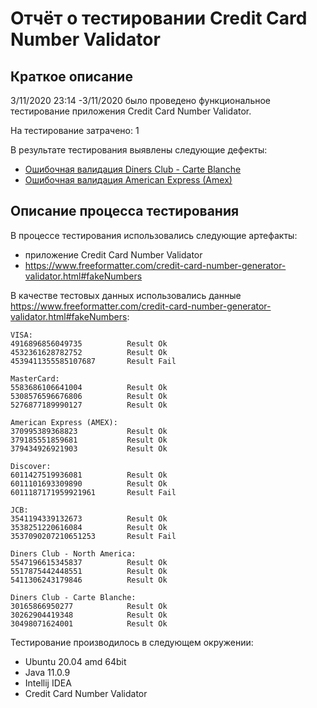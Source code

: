# Отчёт о тестировании Credit Card Number Validator

## Краткое описание

3/11/2020 23:14 -3/11/2020 было проведено функциональное тестирование приложения Credit Card Number Validator.

На тестирование затрачено: 1

В результате тестирования выявлены следующие дефекты:
* [Ошибочная валидация Diners Club - Carte Blanche](https://github.com/dekotamin/credircard/issues/1) 
* [Ошибочная валидация American Express (Amex)](https://github.com/dekotamin/credircard/issues/2)

## Описание процесса тестирования

В процессе тестирования использовались следующие артефакты:
* приложение Credit Card Number Validator
* https://www.freeformatter.com/credit-card-number-generator-validator.html#fakeNumbers

В качестве тестовых данных использовались данные https://www.freeformatter.com/credit-card-number-generator-validator.html#fakeNumbers:

    VISA:
    4916896856049735          Result Ok
    4532361628782752          Result Ok
    4539411355585107687       Result Fail 
    
    MasterCard: 
    5583686106641004          Result Ok 
    5308576596676806          Result Ok
    5276877189990127          Result Ok 
    
    American Express (AMEX):
    370995389368823           Result Ok
    379185551859681           Result Ok
    379434926921903           Result Ok
    
    Discover:
    6011427519936081          Result Ok
    6011101693309890          Result Ok
    6011187171959921961       Result Fail
    
    JCB:
    3541194339132673          Result Ok
    3538251220616084          Result Ok
    3537090207210651253       Result Fail
    
    Diners Club - North America:
    5547196615345837          Result Ok
    5517875442448551          Result Ok
    5411306243179846          Result Ok
    
    Diners Club - Carte Blanche:
    30165866950277            Result Ok
    30262904419348            Result Ok
    30498071624001            Result Ok

Тестирование производилось в следующем окружении:
* Ubuntu 20.04 amd 64bit
* Java 11.0.9
* Intellij IDEA
* Credit Card Number Validator

